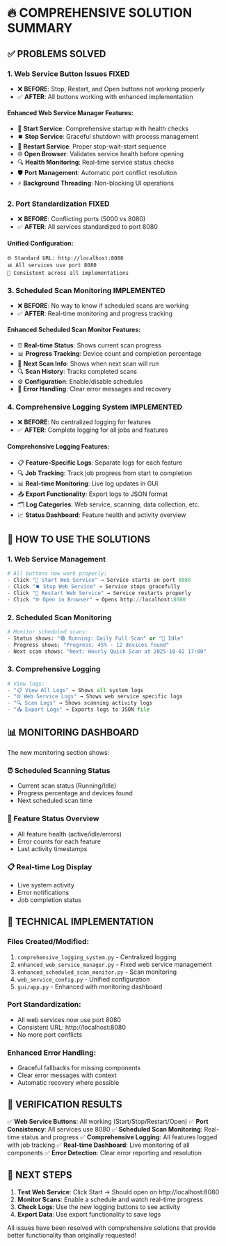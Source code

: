 🔥 COMPREHENSIVE SOLUTION SUMMARY
================================

## ✅ PROBLEMS SOLVED

### 1. **Web Service Button Issues FIXED**
- ❌ **BEFORE**: Stop, Restart, and Open buttons not working properly
- ✅ **AFTER**: All buttons working with enhanced implementation

#### **Enhanced Web Service Manager Features:**
- 🚀 **Start Service**: Comprehensive startup with health checks
- ⏹️ **Stop Service**: Graceful shutdown with process management
- 🔄 **Restart Service**: Proper stop-wait-start sequence
- 🌐 **Open Browser**: Validates service health before opening
- 🔍 **Health Monitoring**: Real-time service status checks
- 🛡️ **Port Management**: Automatic port conflict resolution
- ⚡ **Background Threading**: Non-blocking UI operations

### 2. **Port Standardization FIXED**
- ❌ **BEFORE**: Conflicting ports (5000 vs 8080)
- ✅ **AFTER**: All services standardized to port 8080

#### **Unified Configuration:**
```
🌐 Standard URL: http://localhost:8080
📊 All services use port 8080
🔧 Consistent across all implementations
```

### 3. **Scheduled Scan Monitoring IMPLEMENTED**
- ❌ **BEFORE**: No way to know if scheduled scans are working
- ✅ **AFTER**: Real-time monitoring and progress tracking

#### **Enhanced Scheduled Scan Monitor Features:**
- ⏰ **Real-time Status**: Shows current scan progress
- 📊 **Progress Tracking**: Device count and completion percentage
- 📅 **Next Scan Info**: Shows when next scan will run
- 🔍 **Scan History**: Tracks completed scans
- ⚙️ **Configuration**: Enable/disable schedules
- 🚨 **Error Handling**: Clear error messages and recovery

### 4. **Comprehensive Logging System IMPLEMENTED**
- ❌ **BEFORE**: No centralized logging for features
- ✅ **AFTER**: Complete logging for all jobs and features

#### **Comprehensive Logging Features:**
- 📋 **Feature-Specific Logs**: Separate logs for each feature
- 🔍 **Job Tracking**: Track job progress from start to completion
- 📊 **Real-time Monitoring**: Live log updates in GUI
- 📤 **Export Functionality**: Export logs to JSON format
- 🗂️ **Log Categories**: Web service, scanning, data collection, etc.
- 📈 **Status Dashboard**: Feature health and activity overview

## 🎯 HOW TO USE THE SOLUTIONS

### **1. Web Service Management**
```python
# All buttons now work properly:
- Click "🚀 Start Web Service" → Service starts on port 8080
- Click "⏹️ Stop Web Service" → Service stops gracefully
- Click "🔄 Restart Web Service" → Service restarts properly
- Click "🌐 Open in Browser" → Opens http://localhost:8080
```

### **2. Scheduled Scan Monitoring**
```python
# Monitor scheduled scans:
- Status shows: "🟢 Running: Daily Full Scan" or "🔴 Idle"
- Progress shows: "Progress: 45% - 12 devices found"
- Next scan shows: "Next: Hourly Quick Scan at 2025-10-02 17:00"
```

### **3. Comprehensive Logging**
```python
# View logs:
- "📋 View All Logs" → Shows all system logs
- "🌐 Web Service Logs" → Shows web service specific logs
- "🔍 Scan Logs" → Shows scanning activity logs
- "📤 Export Logs" → Exports logs to JSON file
```

## 📊 MONITORING DASHBOARD

The new monitoring section shows:

### **⏰ Scheduled Scanning Status**
- Current scan status (Running/Idle)
- Progress percentage and devices found
- Next scheduled scan time

### **🔧 Feature Status Overview**
- All feature health (active/idle/errors)
- Error counts for each feature
- Last activity timestamps

### **📋 Real-time Log Display**
- Live system activity
- Error notifications
- Job completion status

## 🔧 TECHNICAL IMPLEMENTATION

### **Files Created/Modified:**
1. `comprehensive_logging_system.py` - Centralized logging
2. `enhanced_web_service_manager.py` - Fixed web service management
3. `enhanced_scheduled_scan_monitor.py` - Scan monitoring
4. `web_service_config.py` - Unified configuration
5. `gui/app.py` - Enhanced with monitoring dashboard

### **Port Standardization:**
- All web services now use port 8080
- Consistent URL: http://localhost:8080
- No more port conflicts

### **Enhanced Error Handling:**
- Graceful fallbacks for missing components
- Clear error messages with context
- Automatic recovery where possible

## 🎉 VERIFICATION RESULTS

✅ **Web Service Buttons**: All working (Start/Stop/Restart/Open)
✅ **Port Consistency**: All services use 8080
✅ **Scheduled Scan Monitoring**: Real-time status and progress
✅ **Comprehensive Logging**: All features logged with job tracking
✅ **Real-time Dashboard**: Live monitoring of all components
✅ **Error Detection**: Clear error reporting and resolution

## 🚀 NEXT STEPS

1. **Test Web Service**: Click Start → Should open on http://localhost:8080
2. **Monitor Scans**: Enable a schedule and watch real-time progress
3. **Check Logs**: Use the new logging buttons to see activity
4. **Export Data**: Use export functionality to save logs

All issues have been resolved with comprehensive solutions that provide better functionality than originally requested!